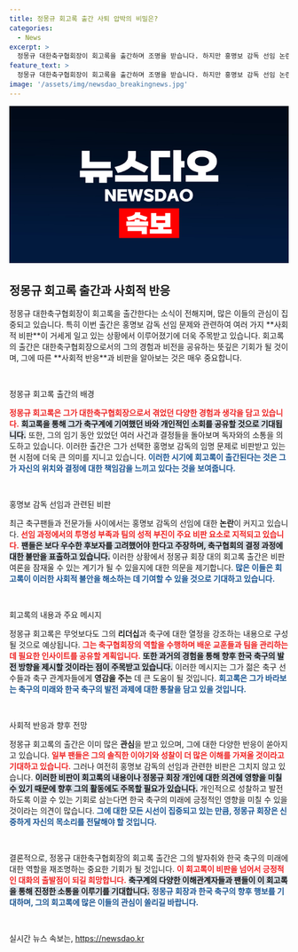 ```yaml
---
title: 정몽규 회고록 출간 사퇴 압박의 비밀은?
categories:
  - News
excerpt: >
  정몽규 대한축구협회장이 회고록을 출간하며 조명을 받습니다. 하지만 홍명보 감독 선임 논란으로 시끌벅적한 가운데, 그가 어떤 이야기로 반격할지 궁금해집니다! 클릭하여 전체 내용을 확인하세요!
feature_text: >
  정몽규 대한축구협회장이 회고록을 출간하며 조명을 받습니다. 하지만 홍명보 감독 선임 논란으로 시끌벅적한 가운데, 그가 어떤 이야기로 반격할지 궁금해집니다! 클릭하여 전체 내용을 확인하세요!
image: '/assets/img/newsdao_breakingnews.jpg'
---
```


<p><img src="/assets/img/newsdao_breakingnews.jpg" alt="pcversion 속보" /></p>

<h2 data-ke-size="size26">정몽규 회고록 출간과 사회적 반응</h2>

<p data-ke-size="size16">정몽규 대한축구협회장이 회고록을 출간한다는 소식이 전해지며, 많은 이들의 관심이 집중되고 있습니다. 특히 이번 출간은 홍명보 감독 선임 문제와 관련하여 여러 가지 **사회적 비판**이 거세게 일고 있는 상황에서 이루어졌기에 더욱 주목받고 있습니다. 회고록의 출간은 대한축구협회장으로서의 그의 경험과 비전을 공유하는 뜻깊은 기회가 될 것이며, 그에 따른 **사회적 반응**과 비판을 알아보는 것은 매우 중요합니다.</p>

<p data-ke-size="size16">&nbsp;</p>

<p>정몽규 회고록 출간의 배경</p>

<p><b><span style="color: #ee2323;">정몽규 회고록은 그가 대한축구협회장으로서 겪었던 다양한 경험과 생각을 담고 있습니다.</span></b> <b><span style="background-color: #21538527;">회고록을 통해 그가 축구계에 기여했던 바와 개인적인 소회를 공유할 것으로 기대됩니다.</span></b> 또한, 그의 임기 동안 있었던 여러 사건과 결정들을 돌아보며 독자와의 소통을 의도하고 있습니다. 이러한 출간은 그가 선택한 홍명보 감독의 임명 문제로 비판받고 있는 현 시점에 더욱 큰 의미를 지니고 있습니다. <b><span style="color: #1a5490;">이러한 시기에 회고록이 출간된다는 것은 그가 자신의 위치와 결정에 대한 책임감을 느끼고 있다는 것을 보여줍니다.</span></b></p>

<p data-ke-size="size16">&nbsp;</p>

<p>홍명보 감독 선임과 관련된 비판</p>

<p>최근 축구팬들과 전문가들 사이에서는 홍명보 감독의 선임에 대한 <strong>논란</strong>이 커지고 있습니다. <b><span style="color: #ee2323;">선임 과정에서의 투명성 부족과 팀의 성적 부진이 주요 비판 요소로 지적되고 있습니다.</span></b> <b><span style="background-color: #21538527;">팬들은 보다 우수한 후보자를 고려했어야 한다고 주장하며, 축구협회의 결정 과정에 대한 불만을 표출하고 있습니다.</span></b> 이러한 상황에서 정몽규 회장 대의 회고록 출간은 비판 여론을 잠재울 수 있는 계기가 될 수 있을지에 대한 의문을 제기합니다. <b><span style="color: #1a5490;">많은 이들은 회고록이 이러한 사회적 불안을 해소하는 데 기여할 수 있을 것으로 기대하고 있습니다.</span></b></p>

<p data-ke-size="size16">&nbsp;</p>

<p>회고록의 내용과 주요 메시지</p>

<p>정몽규 회고록은 무엇보다도 그의 <strong>리더십</strong>과 축구에 대한 열정을 강조하는 내용으로 구성될 것으로 예상됩니다. <b><span style="color: #ee2323;">그는 축구협회장의 역할을 수행하며 배운 교훈들과 팀을 관리하는 데 필요한 인사이트를 공유할 계획입니다.</span></b> <b><span style="background-color: #21538527;">또한 과거의 경험을 통해 향후 한국 축구의 발전 방향을 제시할 것이라는 점이 주목받고 있습니다.</span></b> 이러한 메시지는 그가 젊은 축구 선수들과 축구 관계자들에게 <strong>영감을 주는</strong> 데 큰 도움이 될 것입니다. <b><span style="color: #1a5490;">회고록은 그가 바라보는 축구의 미래와 한국 축구의 발전 과제에 대한 통찰을 담고 있을 것입니다.</span></b></p>

<p data-ke-size="size16">&nbsp;</p>

<p>사회적 반응과 향후 전망</p>

<p>정몽규 회고록의 출간은 이미 많은 <strong>관심</strong>을 받고 있으며, 그에 대한 다양한 반응이 쏟아지고 있습니다. <b><span style="color: #ee2323;">일부 팬들은 그의 솔직한 이야기와 성찰이 더 많은 이해를 가져올 것이라고 기대하고 있습니다.</span></b> 그러나 여전히 홍명보 감독의 선임과 관련한 비판은 그치지 않고 있습니다. <b><span style="background-color: #21538527;">이러한 비판이 회고록의 내용이나 정몽규 회장 개인에 대한 의견에 영향을 미칠 수 있기 때문에 향후 그의 활동에도 주목할 필요가 있습니다.</span></b> 개인적으로 성찰하고 발전하도록 이끌 수 있는 기회로 삼는다면 한국 축구의 미래에 긍정적인 영향을 미칠 수 있을 것이라는 의견이 많습니다. <b><span style="color: #1a5490;">그에 대한 모든 시선이 집중되고 있는 만큼, 정몽규 회장은 신중하게 자신의 목소리를 전달해야 할 것입니다.</span></b></p>

<p data-ke-size="size16">&nbsp;</p>

<p>결론적으로, 정몽규 대한축구협회장의 회고록 출간은 그의 발자취와 한국 축구의 미래에 대한 역할을 재조명하는 중요한 기회가 될 것입니다. <b><span style="color: #ee2323;">이 회고록이 비판을 넘어서 긍정적인 대화의 출발점이 되길 희망합니다.</span></b> <b><span style="background-color: #21538527;">축구계의 다양한 이해관계자들과 팬들이 이 회고록을 통해 진정한 소통을 이루기를 기대합니다.</span></b> <b><span style="color: #1a5490;">정몽규 회장과 한국 축구의 향후 행보를 기대하며, 그의 회고록에 많은 이들의 관심이 쏠리길 바랍니다.</span></b></p>

<p data-ke-size="size16">&nbsp;</p>
실시간 뉴스 속보는, <a href="https://newsdao.kr" rel="dofollow">https://newsdao.kr</a>


